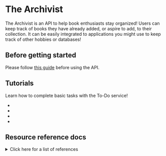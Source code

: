 # The Archivist

The Archivist is an API to help book enthusiasts stay organized! Users can keep track of books they have already added, or aspire to add, to their collection. It can be easily integrated to applications you might use to keep track of other hobbies or databases!

## Before getting started
Please follow [this guide](https://cnjoyce1225.github.io/the-archivist/Docs/Tutorials/getting-started) before using the API.

## Tutorials

Learn how to complete basic tasks with the To-Do service!


* 
* 
* 
* 

## Resource reference docs

<details><summary>Click here for a list of references</summary>

<ul>
  <li><a href="https://github.com/cnjoyce1225/the-archivist/blob/d1b8a5900359d2e2a61c42889aacb340c79a7754/Docs/References/user.md">users</a></li>
  <li><a href="https://github.com/cnjoyce1225/the-archivist/blob/5e75439db5863695282d13dc6271d05ebb27e3db/Docs/References/collections.md">collections</a></li>
</ul>

</details>
